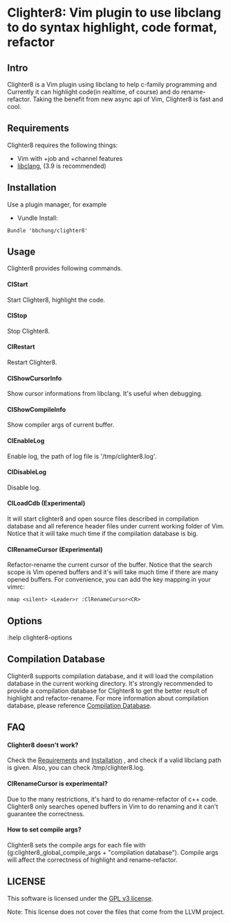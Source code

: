 # Clighter8: Vim plugin to use libclang to do syntax highlight, code format, refactor

## Intro

Clighter8 is a Vim plugin using libclang to help c-family programming and
Currently it can highlight code(in realtime, of course) and do
rename-refactor.  Taking the benefit from new async api of Vim, Clighter8 is
fast and cool.

## Requirements

Clighter8 requires the following things:

* Vim with +job and +channel features
* [libclang][libclang], (3.9 is recommended)

## Installation

Use a plugin manager, for example

* Vundle Install:
```vim
Bundle 'bbchung/clighter8'
```

## Usage

Clighter8 provides following commands.

#### ClStart

Start Clighter8, highlight the code.

#### ClStop

Stop Clighter8.

#### ClRestart

Restart Clighter8.

#### ClShowCursorInfo

Show cursor informations from libclang. It's useful when debugging.

#### ClShowCompileInfo

Show compiler args of current buffer.

#### ClEnableLog

Enable log, the path of log file is '/tmp/clighter8.log'.

#### ClDisableLog

Disable log.

#### ClLoadCdb (Experimental)

It will start clighter8 and open source files described in compilation
database and all reference header files under current working folder of Vim.
Notice that it will take much time if the compilation database is big.

#### ClRenameCursor (Experimental)

Refactor-rename the current cursor of the buffer. Notice that the search scope
is Vim opened buffers and it's will take much time if there are many opened
buffers. For convenience, you can add the key mapping in your vimrc:

```vim
nmap <silent> <Leader>r :ClRenameCursor<CR>
```

## Options

:help clighter8-options

## Compilation Database

Clighter8 supports compilation database, and it will load the compilation
database in the current working directory. It's strongly recommended to
provide a compilation database for Clighter8 to get the better result of
highlight and refactor-rename. For more information about compilation
database, please reference [Compilation Database][cdb].

## FAQ

#### Clighter8 doesn't work?
Check the [Requirements][requirements] and [Installation](##installation)
, and check if a valid libclang path is
given. Also, you can check /tmp/clighter8.log.

#### ClRenameCursor is experimental?
Due to the many restrictions, it's hard to do rename-refactor of c++ code.
Clighter8 only searches opened buffers in Vim to do renaming and it can't
guarantee the correctness.

#### How to set compile args?
Clighter8 sets the compile args for each file with
(g:clighter8_global_compile_args + "compilation database"). Compile args will
affect the correctness of highlight and rename-refactor.

## LICENSE

This software is licensed under the [GPL v3 license][gpl].

Note: This license does not cover the files that come from the LLVM project.


[libclang]: http://llvm.org/apt/
[gpl]: http://www.gnu.org/copyleft/gpl.html
[ycm]: https://github.com/Valloric/YouCompleteMe
[cdb]: http://clang.llvm.org/docs/JSONCompilationDatabase.html
[requirements]:##Requirements
